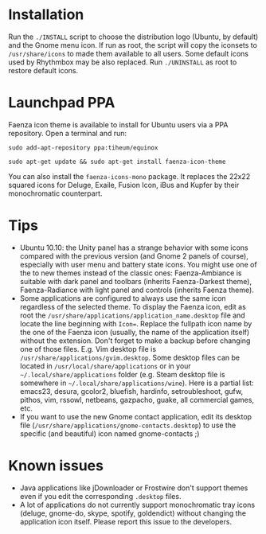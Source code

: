 Installation
============
Run the `./INSTALL` script to choose the distribution logo (Ubuntu, by default) and the Gnome menu icon. If run as root, the script will copy the iconsets to `/usr/share/icons` to made them available to all users. Some default icons used by Rhythmbox may be also replaced.
Run `./UNINSTALL` as root to restore default icons.

Launchpad PPA
=============
Faenza icon theme is available to install for Ubuntu users via a PPA repository. Open a terminal and run:

	sudo add-apt-repository ppa:tiheum/equinox

	sudo apt-get update && sudo apt-get install faenza-icon-theme

You can also install the `faenza-icons-mono` package. It replaces the 22x22 squared icons for Deluge, Exaile, Fusion Icon, iBus and Kupfer by their monochromatic counterpart.

Tips
====
* Ubuntu 10.10: the Unity panel has a strange behavior with some icons compared with the previous version (and Gnome 2 panels of course), especially with user menu and battery state icons. You might use one of the to new themes instead of the classic ones: Faenza-Ambiance is suitable with dark panel and toolbars (inherits Faenza-Darkest theme), Faenza-Radiance with light panel and controls (inherits Faenza theme).
* Some applications are configured to always use the same icon regardless of the selected theme. To display the Faenza icon, edit as root the `/usr/share/applications/application_name.desktop` file and locate the line beginning with `Icon=`. Replace the fullpath icon name by the one of the Faenza icon (usually, the name of the application itself) without the extension. Don't forget to make a backup before changing one of those files. E.g. Vim desktop file is `/usr/share/applications/gvim.desktop`. Some desktop files can be located in `/usr/local/share/applications` or in your `~/.local/share/applications` folder (e.g. Steam desktop file is somewhere in `~/.local/share/applications/wine`). Here is a partial list: emacs23, desura, gcolor2, bluefish, hardinfo, setroubleshoot, gufw, pithos, vim, rssowl, netbeans, gazpacho, guake, all commercial games, etc.
* If you want to use the new Gnome contact application, edit its desktop file (`/usr/share/applications/gnome-contacts.desktop`) to use the specific (and beautiful) icon named gnome-contacts ;)

Known issues
============
* Java applications like jDownloader or Frostwire don't support themes even if you edit the corresponding `.desktop` files.
* A lot of applications do not currently support monochromatic tray icons (deluge, gnome-do, skype, spotify, goldendict) without changing the application icon itself. Please report this issue to the developers.

